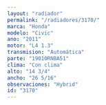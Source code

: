```yaml
---
layout: "radiador"
permalink: "/radiadores/3170/"
marca: "Honda"
modelo: "Civic"
ano: "2011"
motor: "L4 1.3"
transmision: "Automática"
parte: "19010RNBA51"
clima: "Con clima"
alto: "14 3/4"
ancho: "26 5/16"
observaciones: "Hybrid"
id: "3170"
---
```


